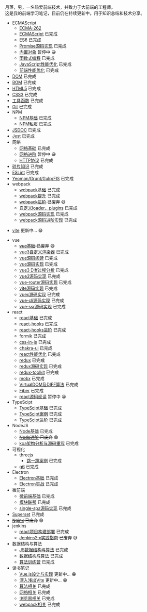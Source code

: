 月落，男，一名热爱前端技术，并致力于大前端的工程师。 <br />
这是我的前端学习笔记，目前仍在持续更新中，用于知识总结和技术分享。

* ECMAScript
  + [ECMA-262](https://www.ecma-international.org/publications-and-standards/standards/ecma-262/) 
  + [ECMAScript](https://github.com/yw0525/notes/tree/master/ecmascript/base) 已完成
  + [ES6](https://github.com/yw0525/notes/tree/master/ecmascript/es6) 已完成
  + [Promise源码实现](https://github.com/yw0525/notes/tree/master/ecmascript/promise) 已完成
  + [内置对象](https://github.com/yw0525/notes/tree/master/ecmascript/Built_in_objects) 暂停中 😀
  + [函数式编程](https://github.com/yw0525/notes/tree/master/ecmascript/functional) 已完成
  + [JavaScript性能优化](https://github.com/yw0525/notes/tree/master/ecmascript/optimize) 已完成
  + [前端性能优化](https://github.com/yw0525/notes/tree/master/ecmascript/front_end_optimize) 已完成
* [DOM](https://github.com/yw0525/notes/tree/master/dom) 已完成
* [BOM](https://github.com/yw0525/notes/tree/master/bom) 已完成
* [HTML5](https://github.com/yw0525/notes/tree/master/html5/base) 已完成
* [CSS3](https://github.com/yw0525/notes/tree/master/css3) 已完成
* [工具函数](https://github.com/yw0525/notes/tree/master/utils) 已完成
* [Git](https://github.com/yw0525/notes/tree/master/git) 已完成
* NPM
  + [NPM基础](https://github.com/yw0525/notes/tree/master/npm/base) 已完成
  + [NPM私服](https://github.com/yw0525/notes/tree/master/npm/repos) 已完成
* [JSDOC](https://github.com/yw0525/notes/tree/master/doc) 已完成
* [Jest](https://github.com/yw0525/notes/tree/master/jest) 已完成
* 网络
  + [网络基础](https://github.com/yw0525/notes/tree/master/network/base) 已完成
  + [网络进阶](https://github.com/yw0525/notes/tree/master/network/plus) 暂停中 😀
  + [HTTP协议](https://www.yuque.com/yyne87/mw1l9v) 已完成
* [碎片知识](https://github.com/yw0525/notes/tree/master/fragment) 已完成
* [ESLint](https://github.com/yw0525/notes/tree/master/eslint) 已完成
* [Yeoman/Grunt/Gulp/FIS](https://github.com/yw0525/notes/tree/master/engineering) 已完成
* webpack
  + [webpack基础](https://github.com/yw0525/notes/tree/master/webpack/webpack) 已完成
  + [webpack提升](https://github.com/yw0525/notes/tree/master/webpack/webpack_tencent) 已完成
  + ~~[webpack进阶](https://github.com/yw0525/notes/tree/master/webpack/webpack_plus) 已废弃~~ 😅
  + [自定义loader、plugins](https://github.com/yw0525/notes/tree/master/webpack/webpack_write) 已完成
  + [webpack源码实现](https://github.com/yw0525/notes/tree/master/webpack/webpack_write) 已完成
  + [webpack源码进阶实现](https://github.com/yw0525/notes/tree/master/webpack/webpack_write_plus) 已完成
+ [vite](https://github.com/yw0525/notes/tree/master/vite) 更新中... 😁
* vue
  + ~~[vue基础](https://github.com/yw0525/notes/tree/master/vue/vue_base) 已废弃~~ 😅
  + [vue3自定义渲染器](https://github.com/yw0525/notes/tree/master/vue/vue3_renderer) 已完成
  + [vue源码阅读](https://github.com/yw0525/notes/tree/master/vue/vue_source) 已完成
  + [vue源码实现](https://github.com/yw0525/notes/tree/master/vue/vue_source_design) 已完成
  + [vue3 Diff过程分析](https://github.com/yw0525/notes/tree/master/vue/vue3_diff) 已完成
  + [vue3源码实现](https://github.com/yw0525/notes/tree/master/vue/vue3_source) 已完成
  + [vue-router源码实现](https://github.com/yw0525/notes/tree/master/vue/vue_router) 已完成
  + [vite源码实现](https://github.com/yw0525/notes/tree/master/vue/vue_vite) 已完成
  + [vuex源码实现](https://github.com/yw0525/notes/tree/master/vue/vuex) 已完成
  + [vue-cli源码实现](https://github.com/yw0525/notes/tree/master/vue/vue_cli) 已完成
  + [vue-ssr源码实现](https://github.com/yw0525/notes/tree/master/vue/vue_ssr) 已完成
* react
  + [react基础](https://github.com/yw0525/notes/tree/master/react/react_base) 已完成
  + [react-hooks](https://github.com/yw0525/notes/tree/master/react/react_hooks) 已完成
  + [react-hooks进阶](https://github.com/yw0525/notes/tree/master/react/react_hooks_plus) 已完成
  + [formik](https://github.com/yw0525/notes/tree/master/react/formik) 已完成
  + [css-in-js](https://github.com/yw0525/notes/tree/master/react/css_in_js) 已完成
  + [chakra-ui](https://github.com/yw0525/notes/tree/master/react/chakra_ui) 已完成
  + [react性能优化](https://github.com/yw0525/notes/tree/master/react/optimize) 已完成
  + [redux](https://github.com/yw0525/notes/tree/master/react/redux) 已完成
  + [redux源码实现](https://github.com/yw0525/notes/tree/master/react/redux) 已完成
  + [redux-toolkit](https://github.com/yw0525/notes/tree/master/react/redux) 已完成
  + [mobx](https://github.com/yw0525/notes/tree/master/react/mobx) 已完成
  + [VirtualDOM及DIFF算法](https://github.com/yw0525/notes/tree/master/react/virtual_dom) 已完成
  + [Fiber](https://github.com/yw0525/notes/tree/master/react/Fiber) 已完成
  + [react源码阅读](https://github.com/yw0525/notes/tree/master/react/react_source) 暂停中 😀
* TypeScipt
  + [TypeScipt基础](https://github.com/yw0525/notes/tree/master/typescript/base) 已完成
  + [TypeScipt案例](https://github.com/yw0525/notes/tree/master/typescript/examples/test/src) 已完成
  + [TypeScipt进阶](https://github.com/yw0525/notes/tree/master/typescript/plus) 已完成
* NodeJS
  + [Node基础](https://github.com/yw0525/notes/tree/master/node/base) 已完成
  + ~~[Node进阶](https://github.com/yw0525/notes/tree/master/node/plus) 已废弃~~ 😅
  + [koa架构分析与源码重写](https://github.com/yw0525/notes/tree/master/node/koa) 已完成
* 可视化
  + threejs
    + [跳一跳案例](https://github.com/yw0525/notes/tree/master/visualization/three.js/jump) 已完成
  + [g6](https://github.com/yw0525/notes/tree/master/visualization/g6) 已完成
* Electron
  + [Electron基础](https://github.com/yw0525/notes/tree/master/electron/base) 已完成
  + [Electron实战](https://github.com/yw0525/notes/tree/master/electron/combat) 已完成
* 微前端
  + [微前端基础](https://github.com/yw0525/notes/tree/master/micro_frontends/base) 已完成
  + [模块联邦](https://github.com/yw0525/notes/tree/master/micro_frontends/module_federation) 已完成
  + [single-spa源码实现](https://github.com/yw0525/notes/tree/master/micro_frontends/source) 已完成
* [Superset](https://github.com/yw0525/notes/tree/master/superset) 已完成
* ~~[Nginx](https://github.com/yw0525/notes/tree/master/nginx) 已废弃~~ 😅
* jenkins
  + [react项目构建部署](https://github.com/yw0525/notes/tree/master/jenkins/practice) 已完成
  + ~~[Jenkins2.x实践指南](https://github.com/yw0525/notes/tree/master/jenkins/jenkins2.x) 已废弃~~ 😅
* 数据结构与算法
  + [JS数据结构与算法](https://github.com/yw0525/notes/tree/master/alg/algorithm) 已完成
  + [数据结构与算法](https://github.com/yw0525/notes/tree/master/alg/algorithm_google) 已完成
  + [算法训练营](https://github.com/yw0525/notes/tree/master/alg/training) 已完成
* 读书笔记
  + [Vue.js设计与实现](https://github.com/yw0525/notes/tree/master/notes/Vue.js设计与实现) 更新中... 😁
  + [深入浅出Vite](https://github.com/yw0525/notes/tree/master/vite) 更新中... 😁
  + [算法相关](https://www.yuque.com/yyne87/lcqfte) 已完成
  + [网络相关](https://www.yuque.com/yyne87/mw1l9v) 已完成
  + [浏览器相关](https://www.yuque.com/yyne87/wwaov6) 已完成
  + [webpack相关](https://www.yuque.com/yyne87/bx73hd) 已完成